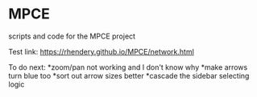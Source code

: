 # MPCE
scripts and code for the MPCE project

Test link: https://rhendery.github.io/MPCE/network.html

To do next: 
*zoom/pan not working and I don't know why
*make arrows turn blue too
*sort out arrow sizes better
*cascade the sidebar selecting logic